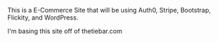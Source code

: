 This is a E-Commerce Site that will be using Auth0, Stripe, Bootstrap, Flickity, and WordPress.

I'm basing this site off of thetiebar.com